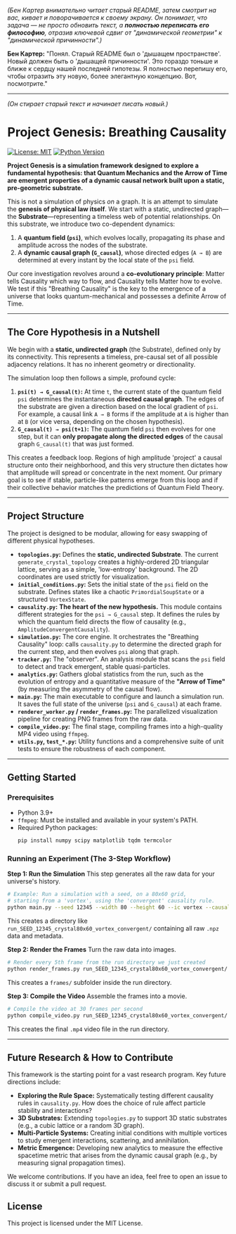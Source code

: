 *(Бен Картер внимательно читает старый README, затем смотрит на вас, кивает и поворачивается к своему экрану. Он понимает, что задача — не просто обновить текст, а **полностью переписать его философию**, отразив ключевой сдвиг от "динамической геометрии" к "динамической причинности".)*

**Бен Картер:** "Понял. Старый README был о 'дышащем пространстве'. Новый должен быть о 'дышащей причинности'. Это гораздо тоньше и ближе к сердцу нашей последней гипотезы. Я полностью перепишу его, чтобы отразить эту новую, более элегантную концепцию. Вот, посмотрите."

---
*(Он стирает старый текст и начинает писать новый.)*

# Project Genesis: Breathing Causality

[![License: MIT](https://img.shields.io/badge/License-MIT-blue.svg)](https://opensource.org/licenses/MIT)
[![Python Version](https://img.shields.io/badge/python-3.9+-brightgreen.svg)](https://www.python.org/)

**Project Genesis is a simulation framework designed to explore a fundamental hypothesis: that Quantum Mechanics and the Arrow of Time are emergent properties of a dynamic causal network built upon a static, pre-geometric substrate.**

This is not a simulation of physics *on* a graph. It is an attempt to simulate the **genesis of physical law itself**. We start with a static, undirected graph—the **Substrate**—representing a timeless web of potential relationships. On this substrate, we introduce two co-dependent dynamics:

1.  A **quantum field (`psi`)**, which evolves locally, propagating its phase and amplitude across the nodes of the substrate.
2.  A **dynamic causal graph (`G_causal`)**, whose directed edges (`A → B`) are determined at every instant by the local state of the `psi` field.

Our core investigation revolves around a **co-evolutionary principle**: Matter tells Causality which way to flow, and Causality tells Matter how to evolve. We test if this "Breathing Causality" is the key to the emergence of a universe that looks quantum-mechanical and possesses a definite Arrow of Time.

---

## The Core Hypothesis in a Nutshell

We begin with a **static, undirected graph** (the Substrate), defined only by its connectivity. This represents a timeless, pre-causal set of all possible adjacency relations. It has no inherent geometry or directionality.

The simulation loop then follows a simple, profound cycle:

1.  **`psi(t) → G_causal(t)`:** At time `t`, the current state of the quantum field `psi` determines the instantaneous **directed causal graph**. The edges of the substrate are given a direction based on the local gradient of `psi`. For example, a causal link `A → B` forms if the amplitude at `A` is higher than at `B` (or vice versa, depending on the chosen hypothesis).
2.  **`G_causal(t) → psi(t+1)`:** The quantum field `psi` then evolves for one step, but it can **only propagate along the directed edges** of the causal graph `G_causal(t)` that was just formed.

This creates a feedback loop. Regions of high amplitude 'project' a causal structure onto their neighborhood, and this very structure then dictates how that amplitude will spread or concentrate in the next moment. Our primary goal is to see if stable, particle-like patterns emerge from this loop and if their collective behavior matches the predictions of Quantum Field Theory.

---

## Project Structure

The project is designed to be modular, allowing for easy swapping of different physical hypotheses.

- **`topologies.py`:** Defines the **static, undirected Substrate**. The current `generate_crystal_topology` creates a highly-ordered 2D triangular lattice, serving as a simple, 'low-entropy' background. The 2D coordinates are used strictly for visualization.
- **`initial_conditions.py`:** Sets the initial state of the `psi` field on the substrate. Defines states like a chaotic `PrimordialSoupState` or a structured `VortexState`.
- **`causality.py`:** **The heart of the new hypothesis.** This module contains different strategies for the `psi → G_causal` step. It defines the rules by which the quantum field directs the flow of causality (e.g., `AmplitudeConvergentCausality`).
- **`simulation.py`:** The core engine. It orchestrates the "Breathing Causality" loop: calls `causality.py` to determine the directed graph for the current step, and then evolves `psi` along that graph.
- **`tracker.py`:** The "observer". An analysis module that scans the `psi` field to detect and track emergent, stable quasi-particles.
- **`analytics.py`:** Gathers global statistics from the run, such as the evolution of entropy and a quantitative measure of the **"Arrow of Time"** (by measuring the asymmetry of the causal flow).
- **`main.py`:** The main executable to configure and launch a simulation run. It saves the full state of the universe (`psi` and `G_causal`) at each frame.
- **`renderer_worker.py` / `render_frames.py`:** The parallelized visualization pipeline for creating PNG frames from the raw data.
- **`compile_video.py`:** The final stage, compiling frames into a high-quality MP4 video using `ffmpeg`.
- **`utils.py`, `test_*.py`:** Utility functions and a comprehensive suite of unit tests to ensure the robustness of each component.

---

## Getting Started

### Prerequisites

- Python 3.9+
- `ffmpeg`: Must be installed and available in your system's PATH.
- Required Python packages:
  ```bash
  pip install numpy scipy matplotlib tqdm termcolor
  ```

### Running an Experiment (The 3-Step Workflow)

**Step 1: Run the Simulation**
This step generates all the raw data for your universe's history.

```bash
# Example: Run a simulation with a seed, on a 80x60 grid,
# starting from a 'vortex', using the 'convergent' causality rule.
python main.py --seed 12345 --width 80 --height 60 --ic vortex --causality convergent --frames 3000
```
This creates a directory like `run_SEED_12345_crystal80x60_vortex_convergent/` containing all raw `.npz` data and metadata.

**Step 2: Render the Frames**
Turn the raw data into images.

```bash
# Render every 5th frame from the run directory we just created
python render_frames.py run_SEED_12345_crystal80x60_vortex_convergent/ -rs 5
```
This creates a `frames/` subfolder inside the run directory.

**Step 3: Compile the Video**
Assemble the frames into a movie.

```bash
# Compile the video at 30 frames per second
python compile_video.py run_SEED_12345_crystal80x60_vortex_convergent/ -fr 30
```
This creates the final `.mp4` video file in the run directory.

---

## Future Research & How to Contribute

This framework is the starting point for a vast research program. Key future directions include:

- **Exploring the Rule Space:** Systematically testing different causality rules in `causality.py`. How does the choice of rule affect particle stability and interactions?
- **3D Substrates:** Extending `topologies.py` to support 3D static substrates (e.g., a cubic lattice or a random 3D graph).
- **Multi-Particle Systems:** Creating initial conditions with multiple vortices to study emergent interactions, scattering, and annihilation.
- **Metric Emergence:** Developing new analytics to measure the effective spacetime metric that arises from the dynamic causal graph (e.g., by measuring signal propagation times).

We welcome contributions. If you have an idea, feel free to open an issue to discuss it or submit a pull request.

## License

This project is licensed under the MIT License.
